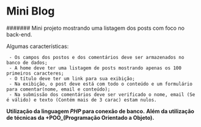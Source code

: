 # Mini Blog
####### Mini projeto mostrando uma listagem dos posts com foco no back-end.

Algumas características:
```
 - Os campos dos postos e dos comentários deve ser armazenados no banco de dados;
 - A home deve ter uma listagem de posts mostrando apenas os 100 primeiros caracteres;
 - O título deve ter um link para sua exibição;
 - Na exibição, o post deve está com todo o conteúdo e um formulário para comentar(nome, email e conteúdo);
 - Na submissão dos comentários deve ser verificado o nome, email (Se é válido) e texto (Contém mais de 3 carac) estam nulos.
```
**Utilização da linguagem _PHP_ para conexão de banco.**
**Além da utilização de técnicas da +POO_(Programação Orientado a Objeto).**
